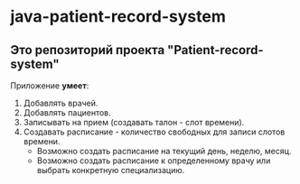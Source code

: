 # java-patient-record-system
## Это репозиторий проекта "Patient-record-system"

Приложение **умеет**:
1. Добавлять врачей.
2. Добавлять пациентов.
3. Записывать на прием (создавать талон - слот времени).
4. Создавать расписание - количество свободных для записи слотов времени.
   * Возможно создать расписание на текущий день, неделю, месяц.
   * Возможно создать расписание к определенному врачу или выбрать конкретную специализацию.
